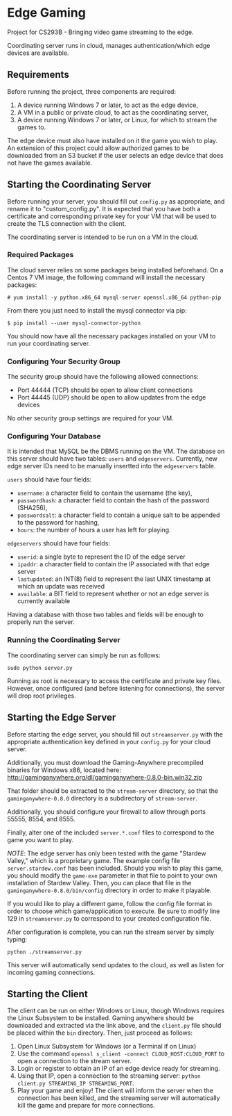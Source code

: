# Edge Gaming
Project for CS293B - Bringing video game streaming to the edge.

Coordinating server runs in cloud, manages authentication/which edge devices are available.

## Requirements
Before running the project, three components are required:
  1. A device running Windows 7 or later, to act as the edge device,
  2. A VM in a public or private cloud, to act as the coordinating server,
  3. A device running Windows 7 or later, or Linux, for which to stream the games to.

The edge device must also have installed on it the game you wish to play. An extension of this project could allow authorized games to be downloaded from an S3 bucket if the user selects an edge device that does not have the games available.

## Starting the Coordinating Server
Before running your server, you should fill out `config.py` as appropriate, and rename it to "custom_config.py". It is expected that you have both a certificate and corresponding private key for your VM that will be used to create the TLS connection with the client.

The coordinating server is intended to be run on a VM in the cloud.

### Required Packages
The cloud server relies on some packages being installed beforehand. On a Centos 7 VM image, the following command will install the necessary packages:
```
# yum install -y python.x86_64 mysql-server openssl.x86_64 python-pip
```
From there you just need to install the mysql connector via pip:
```
$ pip install --user mysql-connector-python
```
You should now have all the necessary packages installed on your VM to run your coordinating server.

### Configuring Your Security Group
The security group should have the following allowed connections:
 - Port 44444 (TCP) should be open to allow client connections  
 - Port 44445 (UDP) should be open to allow updates from the edge devices

No other security group settings are required for your VM.

### Configuring Your Database
It is intended that MySQL be the DBMS running on the VM. The database on this server should have two tables: `users` and `edgeservers`. Currently, new edge server IDs need to be manually insertted into the `edgeservers` table.

`users` should have four fields:
  - `username`: a character field to contain the username (the key),
  - `passwordhash`: a character field to contain the hash of the password (SHA256),
  - `passwordsalt`: a character field to contain a unique salt to be appended to the password for hashing,
  - `hours`: the number of hours a user has left for playing.

`edgeservers` should have four fields:
  - `userid`: a single byte to represent the ID of the edge server
  - `ipaddr`: a character field to contain the IP associated with that edge server
  - `lastupdated`: an INT(8) field to represent the last UNIX timestamp at which an update was received
  - `available`: a BIT field to represent whether or not an edge server is currently available

Having a database with those two tables and fields will be enough to properly run the server.

### Running the Coordinating Server
The coordinating server can simply be run as follows:
```
sudo python server.py
```
Running as root is necessary to access the certificate and private key files. However, once configured (and before listening for connections), the server will drop root privileges.


## Starting the Edge Server
Before starting the edge server, you should fill out `streamserver.py` with the appropriate authentication key defined in your `config.py` for your cloud server.

Additionally, you must download the Gaming-Anywhere precompiled binaries for Windows x86, located here: http://gaminganywhere.org/dl/gaminganywhere-0.8.0-bin.win32.zip

That folder should be extracted to the `stream-server` directory, so that the `gaminganywhere-0.8.0` directory is a subdirectory of `stream-server`.

Additionally, you should configure your firewall to allow through ports 55555, 8554, and 8555.

Finally, alter one of the included `server.*.conf` files to correspond to the game you want to play.

*NOTE*: The edge server has only been tested with the game "Stardew Valley," which is a proprietary game. The example config file `server.stardew.conf` has been included. Should you wish to play this game, you should modify the `game-exe` parameter in that file to point to your own installation of Stardew Valley. Then, you can place that file in the `gaminganywhere-0.8.0/bin/config` directory in order to make it playable.

If you would like to play a different game, follow the config file format in order to choose which game/application to execute. Be sure to modify line 129 in `streamserver.py` to correspond to your created configuration file.

After configuration is complete, you can run the stream server by simply typing:
```
python ./streamserver.py
```
This server will automatically send updates to the cloud, as well as listen for incoming gaming connections.

## Starting the Client
The client can be run on either Windows or Linux, though Windows requires the Linux Subsystem to be installed. Gaming anywhere should be downloaded and extracted via the link above, and the `client.py` file should be placed within the `bin` directory. Then, just proceed as follows:
  1. Open Linux Subsystem for Windows (or a Terminal if on Linux)
  2. Use the command `openssl s_client -connect CLOUD_HOST:CLOUD_PORT` to open a connection to the stream server.
  3. Login or register to obtain an IP of an edge device ready for streaming.
  4. Using that IP, open a connection to the streaming server: `python client.py STREAMING_IP STREAMING_PORT`.
  5. Play your game and enjoy! The client will inform the server when the connection has been killed, and the streaming server will automatically kill the game and prepare for more connections.
